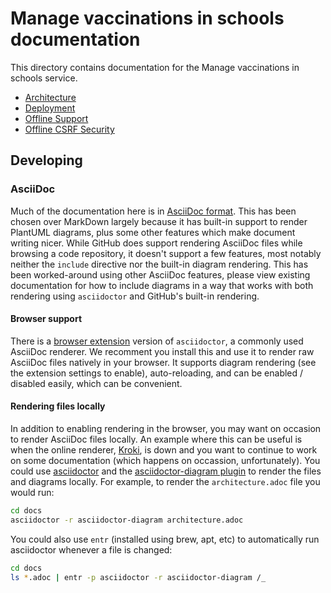 # Manage vaccinations in schools documentation

This directory contains documentation for the Manage vaccinations in schools service.

- [Architecture](architecture.adoc)
- [Deployment](deployment.adoc)
- [Offline Support](offline-support.adoc)
- [Offline CSRF Security](offline-csrf-security.adoc)

## Developing

### AsciiDoc

Much of the documentation here is in [AsciiDoc format](https://asciidoc.org/).
This has been chosen over MarkDown largely because it has built-in support to
render PlantUML diagrams, plus some other features which make document writing
nicer. While GitHub does support rendering AsciiDoc files while browsing a code
repository, it doesn't support a few features, most notably neither the
`include` directive nor the built-in diagram rendering. This has been
worked-around using other AsciiDoc features, please view existing documentation
for how to include diagrams in a way that works with both rendering using
`asciidoctor` and GitHub's built-in rendering.

#### Browser support

There is a [browser
extension](https://github.com/asciidoctor/asciidoctor-browser-extension) version
of `asciidoctor`, a commonly used AsciiDoc renderer. We recomment you install
this and use it to render raw AsciiDoc files natively in your browser. It
supports diagram rendering (see the extension settings to enable),
auto-reloading, and can be enabled / disabled easily, which can be convenient.

#### Rendering files locally

In addition to enabling rendering in the browser, you may want on occasion to
render AsciiDoc files locally. An example where this can be useful is when the
online renderer, [Kroki](https://kroki.io), is down and you want to continue to
work on some documentation (which happens on occassion, unfortunately). You
could use [asciidoctor](https://asciidoctor.org/) and the [asciidoctor-diagram
plugin](https://docs.asciidoctor.org/diagram-extension/latest/) to render the
files and diagrams locally. For example, to render the `architecture.adoc` file
you would run:

```sh
cd docs
asciidoctor -r asciidoctor-diagram architecture.adoc
```

You could also use `entr` (installed using brew, apt, etc) to automatically run
asciidoctor whenever a file is changed:

```sh
cd docs
ls *.adoc | entr -p asciidoctor -r asciidoctor-diagram /_
```
